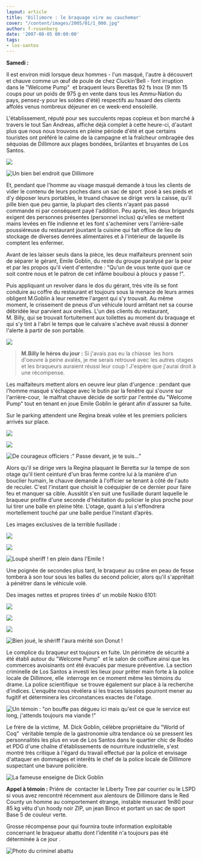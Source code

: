 ```yaml
---
layout: article
title: 'Dillimore : le braquage vire au cauchemar'
cover: "/content/images/2005/01/1_000.jpg"
author: f-rosenberg
date: '2007-08-05 00:00:00'
tags:
- los-santos
---
```


 **Samedi :**

Il est environ midi lorsque deux hommes - l'un masqué, l'autre à découvert et chauve comme un œuf de poule de chez Cluckin'Bell - font irruption dans le "Welcome Pump"&nbsp; et braquent leurs Berettas 92 fs Inox (9 mm 15 coups pour un poids de 975 g en vente dans tous les Ammu-Nation du pays, pensez-y pour les soldes d'été) respectifs au hasard des clients affolés venus nombreux déjeuner en ce week-end ensoleillé.

L'établissement, réputé pour ses succulents repas copieux et bon marché à travers le tout San Andreas, affiche déjà complet à cette heure-ci, d'autant plus que nous nous trouvons en pleine période d'été et que certains touristes ont préféré le calme de la campagne et la fraîcheur ombragée des séquoias de Dillimore aux plages bondées, brûlantes et bruyantes de Los Santos.

![](  /content/images/2005/01/1_001.jpg)

![Un bien bel endroit que Dillimore](  /content/images/2005/01/1_021.jpg)

Et, pendant que l'homme au&nbsp;visage masqué demande à tous les clients de vider le contenu de leurs poches dans un sac de sport &nbsp;posé à ses pieds et d'y déposer leurs portables, le truand chauve se dirige vers la caisse, qu'il pille bien que peu garnie, la plupart des clients n'ayant pas passé commande ni par conséquent payé l'addition. Peu après, les deux brigands exigent des personnes présentes (personnel inclus) qu'elles se mettent mains levées en file indienne et les font s'acheminer vers l'arrière-salle poussiéreuse du restaurant jouxtant la cuisine qui fait office de lieu de stockage&nbsp;de diverses denrées alimentaires et à l'intérieur de laquelle ils comptent les enfermer.

Avant de les laisser seuls dans la pièce, les deux malfaiteurs prennent soin de séparer le gérant, Emile Goblin, du reste du groupe paralysé par la peur et par les propos qu'il vient d'entendre : "Qu'un de vous tente quoi que ce soit contre nous et le patron de cet infâme bouiboui à ploucs y passe !".

Puis appliquant un revolver dans le dos du gérant, très vite ils se font conduire au coffre du restaurant et toujours sous la menace de leurs armes obligent M.Goblin à leur remettre l'argent qui s'y trouvait. Au même moment, le crissement de pneus d'un véhicule lourd arrêtant net sa course débridée leur parvient aux oreilles. L'un des clients du restaurant, M.&nbsp;Billy,&nbsp;qui se trouvait fortuitement aux toilettes au moment du braquage et qui s'y tint à l'abri le temps que le calvaire s'achève avait réussi à donner l'alerte à partir de son portable.

![](  /content/images/2005/01/1_003_t.jpg)

> **M.Billy le héros du jour :** Si j'avais pas eu la chiasse &nbsp;les hors d'oeuvre à peine avalés, je me serais retrouvé avec les autres otages et les braqueurs auraient réussi leur coup ! J'espère que j'aurai droit à une récompense.

Les malfaiteurs mettent alors en oeuvre leur plan d'urgence : pendant que l'homme masqué s'échappe avec le butin par la fenêtre qui s'ouvre sur l'arrière-cour, &nbsp;le malfrat chauve décide de sortir par l'entrée du "Welcome Pump" tout en tenant en joue Emile Goblin le gérant afin d'assurer sa fuite.

Sur le parking attendent une&nbsp;Regina break&nbsp;volée et les premiers policiers arrivés sur place.

![](  /content/images/2005/01/1_005.jpg)

![](  /content/images/2005/01/1_006.jpg)

![De courageux officiers :" Passe devant, je te suis..."](  /content/images/2005/01/1_007.jpg)

Alors qu'il se dirige vers la&nbsp;Regina plaquant le Beretta sur la tempe de son otage qu'il tient ceinturé d'un bras ferme contre lui à la manière d'un bouclier humain, le chauve demande à l'officier se tenant à côté de l'auto de reculer. C'est l'instant que choisit le coéquipier de ce dernier pour faire feu et manquer sa cible. Aussitôt s'en suit une fusillade durant laquelle le braqueur profite d'une seconde d'hésitation du policier le plus proche pour lui tirer une balle en pleine tête. L'otage, quant à lui s'effondrera mortellement touché par une balle perdue l'instant d’après.

Les images exclusives de la terrible fusillade :

![](  /content/images/2005/01/1_008.jpg)

![](  /content/images/2005/01/1_009.jpg)

![Loupé sheriff ! en plein dans l'Emile !](  /content/images/2005/01/1_010.jpg)

Une poignée de secondes plus tard, le braqueur au crâne en peau de fesse tombera à son tour sous les balles du second policier, alors qu'il s'apprêtait à pénétrer dans le véhicule volé.

Des images nettes et propres&nbsp;tirées&nbsp;d'&nbsp;un mobile Nokio 6101:

![](  /content/images/2005/01/1_011.jpg)

![](  /content/images/2005/01/1_012.jpg)

![](  /content/images/2005/01/1_014.jpg)

![Bien joué, le shériff l'aura mérité son Donut !](  /content/images/2005/01/1_015.jpg)

Le complice du braqueur est toujours en fuite. Un périmètre de sécurité a été établi autour du "Welcome Pump"&nbsp; et le salon de coiffure ainsi que les commerces avoisinants ont été évacués par mesure préventive. La section criminelle de Los Santos&nbsp;a investi les lieux pour prêter main forte à la police locale de Dillimore, elle &nbsp;interroge en ce moment même les témoins du drame. La police scientifique &nbsp;se trouve également sur place à la recherche d'indices. L'enquête nous révélera si les traces laissées pourront mener au fugitif et déterminera les circonstances exactes de l'otage.

![Un témoin : "on bouffe pas dégueu ici mais qu'est ce que le service est long, j'attends toujours ma viande !"](  /content/images/2005/01/1_017.jpg)

Le frère de la victime, &nbsp;M. Dick Goblin, célèbre propriétaire du "World of Coq"&nbsp; véritable temple de la gastronomie ultra tendance où se pressent les personnalités les plus en vue de Los Santos dans le quartier chic de Rodéo et PDG d'une chaîne d'établissements de nourriture industrielle, s'est montré très critique à l'égard du travail effectué par la police et envisage d'attaquer en dommages et interêts le chef de la police locale de Dillimore suspectant une bavure policière.

![La fameuse enseigne de Dick Goblin](  /content/images/2005/01/1_020.jpg)

**Appel à témoin :** Prière de &nbsp;contacter le Liberty Tree par courrier ou le LSPD si vous avez rencontré récemment aux alentours de Dillimore dans le Red County un homme au comportement étrange, instable mesurant 1m80 pour 85 kg vêtu d'un hoody noir ZIP, un jean Binco et portant un sac de sport Base 5 de couleur verte.

Grosse récompense pour qui fournira toute information exploitable concernant le braqueur abattu dont l'identité n'a toujours pas été déterminée à ce jour .

![Photo du criminel abattu](  /content/images/2005/01/1_019.jpg)

<!--kg-card-end: markdown-->
